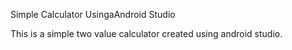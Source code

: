 Simple Calculator UsingaAndroid Studio

This is a simple two value calculator created using android studio.
